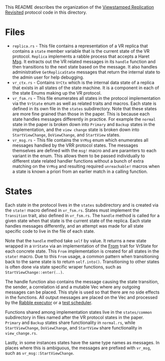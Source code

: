 This README describes the organization of the [Viewstamped Replication
Revisited](http://pmg.csail.mit.edu/papers/vr-revisited.pdf) protocol code in this
directory.

# Files

 * `replica.rs` - This file contains a representation of a VR replica that contains a `state` member
   variable that is the current state of the VR protocol. `Replica` implements a rabble process that
   accepts a Haret [Msg](https://github.com/vmware/haret/blob/master/haret/src/msg.rs).  It extracts
   out the VR related messages in its `handle` function and then transitions to the next state based
   on the message. It also handles administrative `GetReplicaState` messages that return the
   internal state to the admin user for help debugging.
 * `vr_ctx.rs` - Contains `VrCtx` which is the internal data state of a replica that exists in all states
   of the state machine. It is a component in each of the state Enums making up the VR protocol.
 * `vr_fsm.rs` - This file enumerates all states in the protocol implementation via the `VrState`
   enum as well as related traits and macros. Each state is defined in its own file in the
   `states` subdirectory. Note that these states are more fine grained than those in the paper. This
   is because each state handles messages differently in practice. For example the `normal` state in
   the paper is broken down into `Primary` and `Backup` states in the implementation, and the `view
   change` state is broken down into `StartViewChange`, `DoViewChange`, and `StartView` states.
 * `vr_msg.rs` - This file contains the `VrMsg` enum which enumerates all messages handled by the
   VRR protocol states. The messages themselves are defined with the `msg!` macro and are paramters
   to each variant in the enum. This allows them to be passed individually to different state
   related handler functions without a bunch of extra matching on the `VrMsg` and resulting required
   `unreachable!` macros when a state is known a priori from an earlier match in a calling function.

# States
Each state in the protocol lives in the `states` subdirectory and is created via the `state!` macro
defined in `vr_fsm.rs`. States must implement the `Transition` trait, also defined in `vr_fsm.rs`.
The `handle` method is called for a given state when that state is the current state of the replica.
Each state handles messages differently, and an attempt was made for all state specific code to live
in the file of each state.

Note that the `handle` method take `self` by value. It returns a new state wrapped in a `VrState`
via an implementation of the [From](https://doc.rust-lang.org/std/convert/trait.From.html) trait
for VrState for each concrete state. This `From` implementation is created for all states in the
`state!` macro. Due to this `From` usage, a common pattern when transitioning back to the same
state is to return `self.into()`. Transitioning to other states is often done via state specific
wraper functions, such as `StartViewChange::enter(..)`.

The handle function also contains the message causing the state transition, the sender, a
correlation id and a mutable Vec where any outgoing messages can be placed. This style is used so
that there are no side effects in the functions. All output messages are placed on the Vec and
processed by the [Rabble
executor](https://github.com/andrewjstone/rabble/blob/master/src/executor/executor.rs#L64-L69) or
a [test scheduler](https://github.com/vmware/haret/blob/master/haret/tests/utils/scheduler.rs).

Functions shared among implementation states live in the `states/common` subdirectory in files named
after the VR protocol states in the paper. `Primary` and `Backup` states share functionality in
`normal.rs`, while `StartViewChange`, `DoViewChange`, and `StartView` share functionality in
`view_change.rs`.

Lastly, in some instances states have the same type names as messages. In places where this is
ambiguous, the messages are prefixed with `vr_msg`, such as `vr_msg::StartViewChange`.
